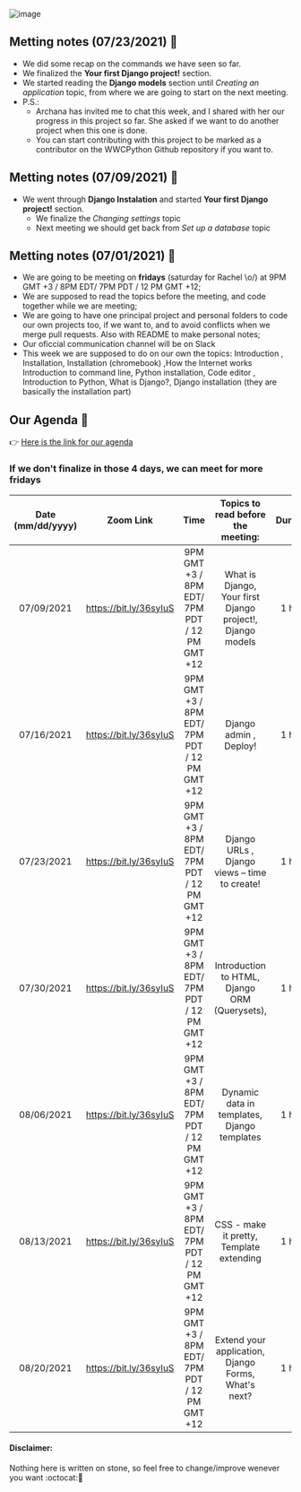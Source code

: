 ![image](https://user-images.githubusercontent.com/50220493/124313224-f0424280-db46-11eb-8081-9500baf0bb82.png)

## Metting notes (07/23/2021) :bookmark_tabs:
- We did some recap on the commands we have seen so far.
- We finalized the **Your first Django project!** section.
- We started reading the **Django models** section until _Creating an application_ topic, from where we are going to start on the next meeting.
- P.S.:
  - Archana has invited me to chat this week, and I shared with her our progress in this project so far. She asked if we want to do another project when this one is done.
  - You can start contributing with this project to be marked as a contributor on the WWCPython Github repository if you want to.

## Metting notes (07/09/2021) :bookmark_tabs:
- We went through **Django Instalation** and started **Your first Django project!** section.
  - We finalize the _Changing settings_ topic
  - Next meeting we should get back from _Set up a database_ topic

## Metting notes (07/01/2021) :bookmark_tabs:
- We are going to be meeting on **fridays** (saturday for Rachel \o/) at 9PM GMT +3 / 8PM EDT/ 7PM PDT / 12 PM GMT +12; 
- We are supposed to read the topics before the meeting, and code together while we are meeting;
- We are going to have one principal project and personal folders to code our own projects too, if we want to, and to avoid conflicts when we merge pull requests. Also with README to make personal notes;
- Our oficcial communication channel will be on Slack
- This week we are supposed to do on our own the topics: Introduction , Installation, Installation (chromebook) ,How the Internet works 
Introduction to command line, Python installation, Code editor , Introduction to Python, What is Django?, Django installation  (they are basically the installation part)

## Our Agenda :calendar:

:point_right: [Here is the link for our agenda](https://calendar.google.com/calendar/u/0?cid=NXZpZ2Iwb29zaGM2MnU0aXZoM3RqdGFlZmdAZ3JvdXAuY2FsZW5kYXIuZ29vZ2xlLmNvbQ)

### If we don't finalize in those 4 days, we can meet for more fridays 
| Date (mm/dd/yyyy) |    Zoom Link   |      Time     | Topics to read before the meeting:|  Duration |
|:-----------------:|----------------|:-------------:|:--------------:| :--------:|
|    07/09/2021     | https://bit.ly/36syIuS  |  9PM GMT +3 / 8PM EDT/ 7PM PDT / 12 PM GMT +12   |   What is Django, Your first Django project!, Django models  |   1 hour  |
|    07/16/2021     | https://bit.ly/36syIuS  |  9PM GMT +3 / 8PM EDT/ 7PM PDT / 12 PM GMT +12   |   Django admin , Deploy!   |   1 hour  |
|    07/23/2021     | https://bit.ly/36syIuS  |  9PM GMT +3 / 8PM EDT/ 7PM PDT / 12 PM GMT +12   |   Django URLs , Django views – time to create!    |   1 hour  |
|    07/30/2021     | https://bit.ly/36syIuS  |  9PM GMT +3 / 8PM EDT/ 7PM PDT / 12 PM GMT +12   |   Introduction to HTML, Django ORM (Querysets),  |   1 hour  |
|    08/06/2021     | https://bit.ly/36syIuS  |  9PM GMT +3 / 8PM EDT/ 7PM PDT / 12 PM GMT +12   |   Dynamic data in templates, Django templates  |   1 hour  |
|    08/13/2021     | https://bit.ly/36syIuS  |  9PM GMT +3 / 8PM EDT/ 7PM PDT / 12 PM GMT +12   |    CSS - make it pretty, Template extending  |   1 hour  |
|    08/20/2021     | https://bit.ly/36syIuS  |  9PM GMT +3 / 8PM EDT/ 7PM PDT / 12 PM GMT +12   |    Extend your application, Django Forms, What's next?  |   1 hour  |





#### Disclaimer: 
Nothing here is written on stone, so feel free to change/improve wenever you want :octocat::sunflower:
